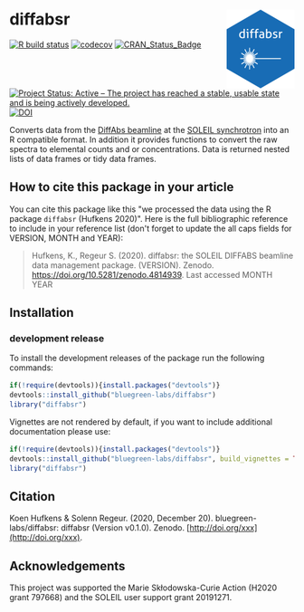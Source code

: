# diffabsr <img src='man/figures/logo.png' align="right" height="138.5" />

[![R build status](https://github.com/bluegreen-labs/diffabsr/workflows/R-CMD-check/badge.svg)](https://github.com/bluegreen-labs/diffabsr/actions)
[![codecov](https://codecov.io/gh/bluegreen-labs/diffabsr/branch/master/graph/badge.svg)](https://codecov.io/gh/bluegreen-labs/diffabsr)
[![CRAN\_Status\_Badge](https://www.r-pkg.org/badges/version/diffabsr)](https://cran.r-project.org/package=diffabsr)
[![Project Status: Active – The project has reached a stable, usable state and is being actively developed.](https://www.repostatus.org/badges/latest/active.svg)](https://www.repostatus.org/#active)
[![DOI](https://zenodo.org/badge/DOI/10.5281/zenodo.4814939.svg)](https://doi.org/10.5281/zenodo.4814939)

Converts data from the [DiffAbs beamline](https://www.synchrotron-soleil.fr/en/beamlines/diffabs) at the [SOLEIL synchrotron](https://www.synchrotron-soleil.fr/) into an R compatible format. In addition it provides functions to convert the raw spectra to elemental counts and or concentrations. Data is returned nested lists of data frames or tidy data frames.

## How to cite this package in your article

You can cite this package like this "we processed the data using the R package `diffabsr` (Hufkens 2020)". Here is the full bibliographic reference to include in your reference list (don't forget to update the all caps fields for VERSION, MONTH and YEAR):

> Hufkens, K., Regeur S. (2020). diffabsr: the SOLEIL DIFFABS beamline data management package. (VERSION). Zenodo. https://doi.org/10.5281/zenodo.4814939. Last accessed MONTH YEAR

## Installation

### development release

To install the development releases of the package run the following
commands:

``` r
if(!require(devtools)){install.packages("devtools")}
devtools::install_github("bluegreen-labs/diffabsr")
library("diffabsr")
```

Vignettes are not rendered by default, if you want to include additional
documentation please use:

``` r
if(!require(devtools)){install.packages("devtools")}
devtools::install_github("bluegreen-labs/diffabsr", build_vignettes = TRUE)
library("diffabsr")
```

## Citation

Koen Hufkens & Solenn Regeur. (2020, December 20). bluegreen-labs/diffabsr: diffabsr (Version v0.1.0). Zenodo. [http://doi.org/xxx](http://doi.org/xxx).

## Acknowledgements

This project was supported the Marie Skłodowska-Curie Action (H2020 grant 797668) and the SOLEIL user support grant 20191271.

